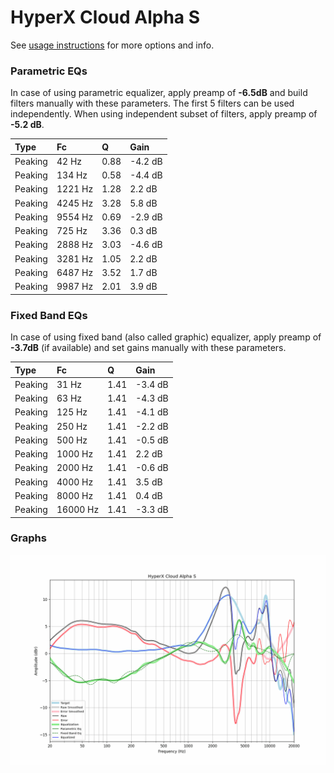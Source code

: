 # HyperX Cloud Alpha S
See [usage instructions](https://github.com/jaakkopasanen/AutoEq#usage) for more options and info.

### Parametric EQs
In case of using parametric equalizer, apply preamp of **-6.5dB** and build filters manually
with these parameters. The first 5 filters can be used independently.
When using independent subset of filters, apply preamp of **-5.2 dB**.

| Type    | Fc      |    Q | Gain    |
|:--------|:--------|:-----|:--------|
| Peaking | 42 Hz   | 0.88 | -4.2 dB |
| Peaking | 134 Hz  | 0.58 | -4.4 dB |
| Peaking | 1221 Hz | 1.28 | 2.2 dB  |
| Peaking | 4245 Hz | 3.28 | 5.8 dB  |
| Peaking | 9554 Hz | 0.69 | -2.9 dB |
| Peaking | 725 Hz  | 3.36 | 0.3 dB  |
| Peaking | 2888 Hz | 3.03 | -4.6 dB |
| Peaking | 3281 Hz | 1.05 | 2.2 dB  |
| Peaking | 6487 Hz | 3.52 | 1.7 dB  |
| Peaking | 9987 Hz | 2.01 | 3.9 dB  |

### Fixed Band EQs
In case of using fixed band (also called graphic) equalizer, apply preamp of **-3.7dB**
(if available) and set gains manually with these parameters.

| Type    | Fc       |    Q | Gain    |
|:--------|:---------|:-----|:--------|
| Peaking | 31 Hz    | 1.41 | -3.4 dB |
| Peaking | 63 Hz    | 1.41 | -4.3 dB |
| Peaking | 125 Hz   | 1.41 | -4.1 dB |
| Peaking | 250 Hz   | 1.41 | -2.2 dB |
| Peaking | 500 Hz   | 1.41 | -0.5 dB |
| Peaking | 1000 Hz  | 1.41 | 2.2 dB  |
| Peaking | 2000 Hz  | 1.41 | -0.6 dB |
| Peaking | 4000 Hz  | 1.41 | 3.5 dB  |
| Peaking | 8000 Hz  | 1.41 | 0.4 dB  |
| Peaking | 16000 Hz | 1.41 | -3.3 dB |

### Graphs
![](./HyperX%20Cloud%20Alpha%20S.png)